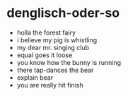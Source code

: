 # denglisch-oder-so

- holla the forest fairy
- i believe my pig is whistling
- my dear mr. singing club
- equal goes it loose
- you know how the bunny is running
- there tap-dances the bear
- explain bear
- you are really hit finish
